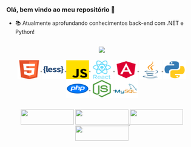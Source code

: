### Olá, bem vindo ao meu repositório 👋

- 📚 Atualmente aprofundando conhecimentos back-end com .NET e Python!

<br>
<div align="center">
  <a href="https://github.com/guih1886">
  <img height="200em" src="https://github-readme-stats.vercel.app/api/top-langs/?username=guih1886&layout=compact&langs_count=7&theme=dark"/>
</div>

<div align="center">
    <br>
    <img align="center" alt="HTML" height="50em" width="60em" src="https://raw.githubusercontent.com/guih1886/icons/main/html_icon.png">
    <img align="center" alt="LESS" height="50em" width="60em" src="https://raw.githubusercontent.com/guih1886/icons/main/less_icon.png">
    <img align="center" alt="JS" height="50em" width="60em" src="https://raw.githubusercontent.com/guih1886/icons/main/js_icon.png">
    <img align="center" alt="REACT" height="50em" width="60em" src="https://raw.githubusercontent.com/guih1886/icons/main/react_icon.png">
    <img align="center" alt="ANGULAR" height="50em" width="60em" src="https://raw.githubusercontent.com/guih1886/icons/main/angular_icon.png">
    <img align="center" alt="JAVA" height="50em" width="60em" src="https://raw.githubusercontent.com/guih1886/icons/main/java_icon.png">
    <img align="center" alt="PYTHON" height="50em" width="60em" src="https://raw.githubusercontent.com/guih1886/icons/main/python_icon.png">
    <img align="center" alt="PHP" height="50em" width="60em" src="https://raw.githubusercontent.com/guih1886/icons/main/php_icon.png">
    <img align="center" alt="NODE" height="50em" width="60em" src="https://raw.githubusercontent.com/guih1886/icons/main/node_icon.png">
    <img align="center" alt="SQL" height="50em" width="60em" src="https://raw.githubusercontent.com/guih1886/icons/main/my_sql_icon.png">  
</div>

##

<div align="center">
   <a href="https://api.whatsapp.com/send?phone=5519982210064&text=Olá%20Guilherme">
  <img width="140em" height="40em" src="https://img.shields.io/badge/WhatsApp-25D366?style=for-the-badge&logo=whatsapp&logoColor=white" target="_blank"></a>
  </a>
  <a href="https://www.linkedin.com/in/guih1886/" target="blank">
  <img width="140em" height="40em" src="https://img.shields.io/badge/-LinkedIn-%230077B5?style=for-the-badge&logo=linkedin&logoColor=white" target="blank">
  </a>
  <a href="mailto:guilherme_18henrique@yahoo.com.br">
  <img width="140em" height="40em" src="https://img.shields.io/badge/-Yahoo-blueviolet?style=for-the-badge&logo=yahoo&logoColor=white" target="_blank">
  </a>
   <a href="https://cursos.alura.com.br/vitrinedev/guih1886" target="_blank">
  <img width="140em" height="40em" src="https://img.shields.io/badge/-VitrineDev-072940?style=for-the-badge&logo=alura&logoColor=white" target="_blank">
   </a>
</div>


